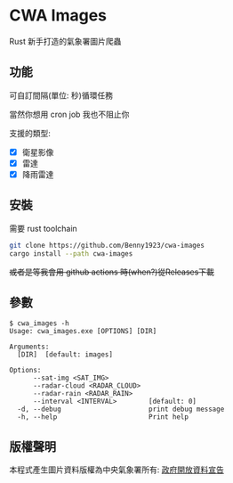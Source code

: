 # CWA Images

Rust 新手打造的氣象署圖片爬蟲

## 功能

可自訂間隔(單位: 秒)循環任務

當然你想用 cron job 我也不阻止你

支援的類型:
- [x] 衛星影像
- [x] 雷達
- [x] 降雨雷達

## 安裝

需要 rust toolchain

```sh
git clone https://github.com/Benny1923/cwa-images
cargo install --path cwa-images
```

~~或者是等我會用 github actions 時(when?)從Releases下載~~

## 參數

```
$ cwa_images -h 
Usage: cwa_images.exe [OPTIONS] [DIR]

Arguments:
  [DIR]  [default: images]

Options:
      --sat-img <SAT_IMG>
      --radar-cloud <RADAR_CLOUD>  
      --radar-rain <RADAR_RAIN>
      --interval <INTERVAL>        [default: 0]
  -d, --debug                      print debug message
  -h, --help                       Print help
```

## 版權聲明

本程式產生圖片資料版權為中央氣象署所有: [政府開放資料宣告](https://www.cwa.gov.tw/V8/C/information.html)
